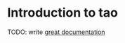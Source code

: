 # Introduction to tao

TODO: write [great documentation](http://jacobian.org/writing/great-documentation/what-to-write/)
